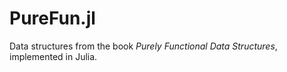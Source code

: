 PureFun.jl
============

Data structures from the book *Purely Functional Data Structures*, implemented
in Julia.


